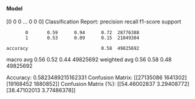 #### Model
[0 0 0 ... 0 0 0]
Classification Report:
              precision    recall  f1-score   support

           0       0.59      0.94      0.72  28776388
           1       0.53      0.09      0.15  21049304

    accuracy                           0.58  49825692
   macro avg       0.56      0.52      0.44  49825692
weighted avg       0.56      0.58      0.48  49825692

Accuracy: 0.5823489215162331
Confusion Matrix:
[[27135086  1641302]
 [19168452  1880852]]
Confusion Matrix (%):
[[54.46002837  3.29408772]
 [38.47102013  3.77486378]]
